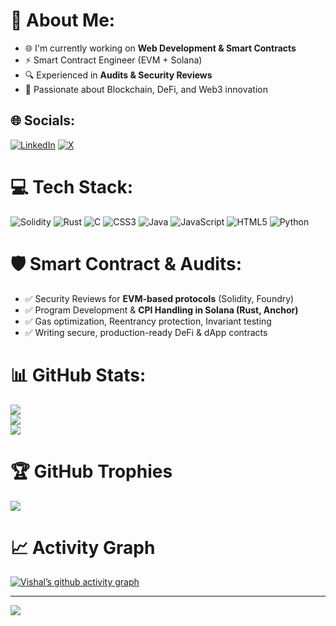 # 💫 About Me:
- 🌐 I'm currently working on **Web Development & Smart Contracts**  
- ⚡ Smart Contract Engineer (EVM + Solana)  
- 🔍 Experienced in **Audits & Security Reviews**  
- 🚀 Passionate about Blockchain, DeFi, and Web3 innovation  

## 🌐 Socials:
[![LinkedIn](https://img.shields.io/badge/LinkedIn-%230077B5.svg?logo=linkedin&logoColor=white)](https://www.linkedin.com/in/vishal-tiwari-102bb4294) 
[![X](https://img.shields.io/badge/X-black.svg?logo=X&logoColor=white)](https://x.com/VishalT12094272) 

# 💻 Tech Stack:
![Solidity](https://img.shields.io/badge/Solidity-%23363636.svg?style=for-the-badge&logo=solidity&logoColor=white)
![Rust](https://img.shields.io/badge/Rust-%23000000.svg?style=for-the-badge&logo=rust&logoColor=white)
![C](https://img.shields.io/badge/c-%2300599C.svg?style=for-the-badge&logo=c&logoColor=white) 
![CSS3](https://img.shields.io/badge/css3-%231572B6.svg?style=for-the-badge&logo=css3&logoColor=white) 
![Java](https://img.shields.io/badge/java-%23ED8B00.svg?style=for-the-badge&logo=openjdk&logoColor=white) 
![JavaScript](https://img.shields.io/badge/javascript-%23323330.svg?style=for-the-badge&logo=javascript&logoColor=%23F7DF1E) 
![HTML5](https://img.shields.io/badge/html5-%23E34F26.svg?style=for-the-badge&logo=html5&logoColor=white) 
![Python](https://img.shields.io/badge/python-3670A0?style=for-the-badge&logo=python&logoColor=ffdd54)

# 🛡️ Smart Contract & Audits:
- ✅ Security Reviews for **EVM-based protocols** (Solidity, Foundry)  
- ✅ Program Development & **CPI Handling in Solana (Rust, Anchor)**  
- ✅ Gas optimization, Reentrancy protection, Invariant testing  
- ✅ Writing secure, production-ready DeFi & dApp contracts  

# 📊 GitHub Stats:
![](https://github-readme-stats.vercel.app/api?username=Vishal772-pixel&theme=dark&hide_border=false&include_all_commits=true&count_private=false)<br/>
![](https://github-readme-streak-stats.herokuapp.com/?user=Vishal772-pixel&theme=dark&hide_border=false)<br/>
![](https://github-readme-stats.vercel.app/api/top-langs/?username=Vishal772-pixel&theme=dark&hide_border=false&include_all_commits=true&count_private=false&layout=compact)

# 🏆 GitHub Trophies
![](https://github-profile-trophy.vercel.app/?username=Vishal772-pixel&theme=radical&no-frame=false&no-bg=false&margin-w=4)

# 📈 Activity Graph
[![Vishal’s github activity graph](https://github-readme-activity-graph.vercel.app/graph?username=Vishal772-pixel&theme=react-dark)](https://github.com/ashutosh00710/github-readme-activity-graph)

---
[![](https://visitcount.itsvg.in/api?id=Vishal772-pixel&icon=0&color=0)](https://visitcount.itsvg.in)
